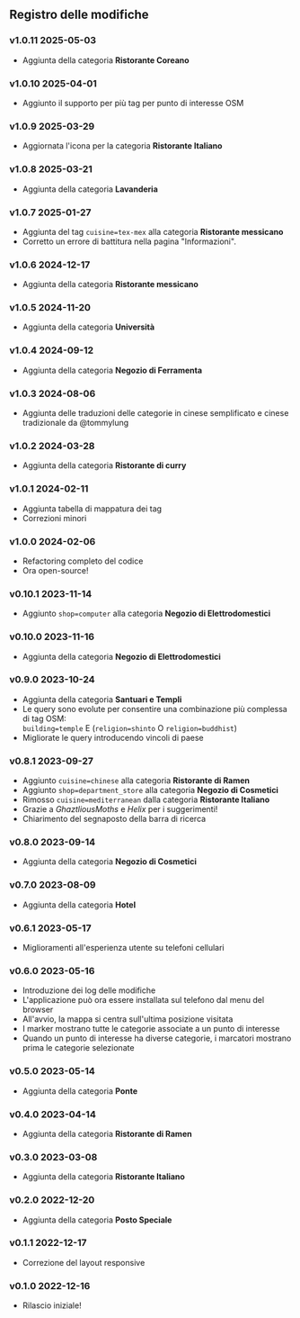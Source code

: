 ## Registro delle modifiche

### v1.0.11 <time>2025-05-03</time>

- Aggiunta della categoria **Ristorante Coreano**

### v1.0.10 <time>2025-04-01</time>

- Aggiunto il supporto per più tag per punto di interesse OSM

### v1.0.9 <time>2025-03-29</time>

- Aggiornata l'icona per la categoria **Ristorante Italiano**

### v1.0.8 <time>2025-03-21</time>

- Aggiunta della categoria **Lavanderia**

### v1.0.7 <time>2025-01-27</time>

- Aggiunta del tag `cuisine=tex-mex` alla categoria **Ristorante messicano**
- Corretto un errore di battitura nella pagina "Informazioni".

### v1.0.6 <time>2024-12-17</time>

- Aggiunta della categoria **Ristorante messicano**

### v1.0.5 <time>2024-11-20</time>

- Aggiunta della categoria **Università**

### v1.0.4 <time>2024-09-12</time>

- Aggiunta della categoria **Negozio di Ferramenta**

### v1.0.3 <time>2024-08-06</time>

- Aggiunta delle traduzioni delle categorie in cinese semplificato e cinese tradizionale da @tommylung

### v1.0.2 <time>2024-03-28</time>

- Aggiunta della categoria **Ristorante di curry**

### v1.0.1 <time>2024-02-11</time>

- Aggiunta tabella di mappatura dei tag
- Correzioni minori

### v1.0.0 <time>2024-02-06</time>

- Refactoring completo del codice
- Ora open-source!

### v0.10.1 <time>2023-11-14</time>

- Aggiunto `shop=computer` alla categoria **Negozio di Elettrodomestici**

### v0.10.0 <time>2023-11-16</time>

- Aggiunta della categoria **Negozio di Elettrodomestici**

### v0.9.0 <time>2023-10-24</time>

- Aggiunta della categoria **Santuari e Templi**
- Le query sono evolute per consentire una combinazione più complessa di tag OSM:<br> `building=temple` E (`religion=shinto` O `religion=buddhist`)
- Migliorate le query introducendo vincoli di paese

### v0.8.1 <time>2023-09-27</time>

- Aggiunto `cuisine=chinese` alla categoria **Ristorante di Ramen**
- Aggiunto `shop=department_store` alla categoria **Negozio di Cosmetici**
- Rimosso `cuisine=mediterranean` dalla categoria **Ristorante Italiano**
- Grazie a _GhaztliousMoths_ e _Helix_ per i suggerimenti!
- Chiarimento del segnaposto della barra di ricerca

### v0.8.0 <time>2023-09-14</time>

- Aggiunta della categoria **Negozio di Cosmetici**

### v0.7.0 <time>2023-08-09</time>

- Aggiunta della categoria **Hotel**

### v0.6.1 <time>2023-05-17</time>

- Miglioramenti all'esperienza utente su telefoni cellulari

### v0.6.0 <time>2023-05-16</time>

- Introduzione dei log delle modifiche
- L'applicazione può ora essere installata sul telefono dal menu del browser
- All'avvio, la mappa si centra sull'ultima posizione visitata
- I marker mostrano tutte le categorie associate a un punto di interesse
- Quando un punto di interesse ha diverse categorie, i marcatori mostrano prima le categorie selezionate

### v0.5.0 <time>2023-05-14</time>

- Aggiunta della categoria **Ponte**

### v0.4.0 <time>2023-04-14</time>

- Aggiunta della categoria **Ristorante di Ramen**

### v0.3.0 <time>2023-03-08</time>

- Aggiunta della categoria **Ristorante Italiano**

### v0.2.0 <time>2022-12-20</time>

- Aggiunta della categoria **Posto Speciale**

### v0.1.1 <time>2022-12-17</time>

- Correzione del layout responsive

### v0.1.0 <time>2022-12-16</time>

- Rilascio iniziale!
